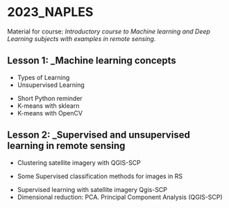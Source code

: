 # 2023_NAPLES
Material for course: _Introductory course to Machine learning and Deep Learning subjects with examples in remote sensing._

## Lesson 1: _Machine learning concepts
  + Types of Learning
  + Unsupervised Learning

  * Short Python reminder
  * K-means with sklearn
  * K-means with OpenCV

## Lesson 2: _Supervised and unsupervised learning in remote sensing
  * Clustering satellite imagery with QGIS-SCP

  + Some Supervised classification methods for images in RS

  * Supervised learning with satellite imagery Qgis-SCP
  * Dimensional reduction: PCA. Principal Component Analysis (QGIS-SCP)


  
